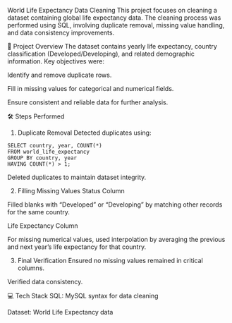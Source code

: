 
World Life Expectancy Data Cleaning
This project focuses on cleaning a dataset containing global life expectancy data.
The cleaning process was performed using SQL, involving duplicate removal, missing value handling, and data consistency improvements.

📂 Project Overview
The dataset contains yearly life expectancy, country classification (Developed/Developing), and related demographic information.
Key objectives were:

Identify and remove duplicate rows.

Fill in missing values for categorical and numerical fields.

Ensure consistent and reliable data for further analysis.

🛠️ Steps Performed
1. Duplicate Removal
Detected duplicates using:

```
SELECT country, year, COUNT(*) 
FROM world_life_expectancy
GROUP BY country, year
HAVING COUNT(*) > 1;
```

Deleted duplicates to maintain dataset integrity.

2. Filling Missing Values
Status Column

Filled blanks with “Developed” or “Developing” by matching other records for the same country.

Life Expectancy Column

For missing numerical values, used interpolation by averaging the previous and next year’s life expectancy for that country.

3. Final Verification
Ensured no missing values remained in critical columns.

Verified data consistency.

💻 Tech Stack
SQL: MySQL syntax for data cleaning

Dataset: World Life Expectancy data
